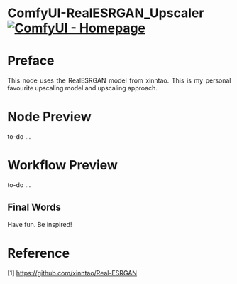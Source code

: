 # ComfyUI-RealESRGAN_Upscaler [![ComfyUI - Homepage](https://img.shields.io/badge/ComfyUI-Homepage-aa00ee)](https://github.com/comfyanonymous/ComfyUI)

# Preface

<p align="justify">This node uses the RealESRGAN model from
xinntao. This is my personal favourite upscaling model and 
upscaling approach.</p>

# Node Preview

to-do ...

# Workflow Preview

to-do ...

## Final Words

Have fun. Be inspired!

# Reference

[1] https://github.com/xinntao/Real-ESRGAN
